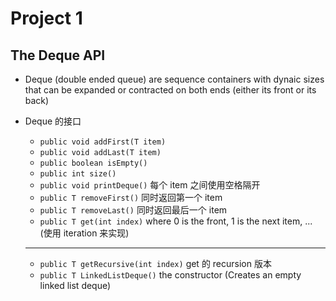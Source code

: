 # Project 1

## The Deque API

- Deque (double ended queue) are sequence containers with dynaic sizes that can be expanded or contracted on both ends (either its front or its back)

- Deque 的接口

    - `public void addFirst(T item)`
    - `public void addLast(T item)`
    - `public boolean isEmpty()`
    - `public int size()`
    - `public void printDeque()` 每个 item 之间使用空格隔开
    - `public T removeFirst()` 同时返回第一个 item
    - `public T removeLast()` 同时返回最后一个 item
    - `public T get(int index)` where 0 is the front, 1 is the next item, ... (使用 iteration 来实现)

    ---

    - `public T getRecursive(int index)` get 的 recursion 版本
    - `public T LinkedListDeque()` the constructor (Creates an empty linked list deque)

